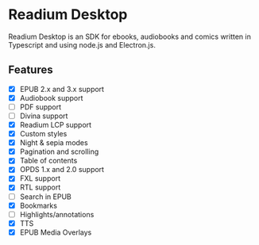 # Readium Desktop

Readium Desktop is an SDK for ebooks, audiobooks and comics written in Typescript and using node.js and Electron.js. 

## Features

- [x] EPUB 2.x and 3.x support
- [x] Audiobook support
- [ ] PDF support
- [ ] Divina support
- [x] Readium LCP support
- [x] Custom styles
- [x] Night & sepia modes
- [x] Pagination and scrolling
- [x] Table of contents
- [x] OPDS 1.x and 2.0 support
- [x] FXL support
- [x] RTL support
- [ ] Search in EPUB
- [x] Bookmarks
- [ ] Highlights/annotations
- [x] TTS
- [x] EPUB Media Overlays

